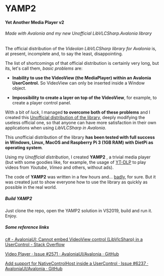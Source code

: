 # YAMP2

#### Yet Another Media Player v2

###### Made with Avalonia and my new Unofficial LibVLCSharp.Avalonia library

The official distribution of the *Videolan LibVLCSharp library for Avalonia* is, at present, incomplete and, to say the least, disappointing.

The list of shortcomings of that official distribution is certainly very long, but its, let's call them, *basic problems* are:

- **Inability to use the VideoView (the MediaPlayer) within an Avalonia UserControl.** So VideoView can only be inserted inside a Window object.

- **Impossibility to create a layer on top of the VideoView**, for example, to create a player control panel.

With a bit of *luck*, I managed **to overcome both of these problems** and I created this [Unofficial distribution of the library](https://github.com/radiolondra/libvlcsharp/tree/3.x/src/LibVLCSharp.Avalonia.Unofficial), deeply modifying the useless official one, so that anyone can have more satisfaction in their own applications when using *LibVLCSharp in Avalonia*.

This unofficial distribution of the library **has been tested with full success in Windows, Linux, MacOS and Raspberry Pi 3 (1GB RAM) with DietPi as operating system**.

Using my *Unofficial distribution*, I created **YAMP2** , a trivial media player (but with some goodies like, for example, the usage of [YT-DLP](https://github.com/yt-dlp/yt-dlp) to play videos from *Youtube*, *Vimeo* and others, without ads).

The code of **YAMP2** was written in a few hours and... <u>badly</u>, for sure. But it was created just to show everyone how to use the library as quickly as possible in the real world.

##### Build YAMP2

Just clone the repo, open the YAMP2 solution in VS2019, build and run it. Enjoy.

##### Some reference links

[c# - AvaloniaUI: Cannot embed VideoView control (LibVlcSharp) in a UserControl - Stack Overflow](https://stackoverflow.com/a/71696308/4973374)

[Video Player · Issue #2571 · AvaloniaUI/Avalonia · GitHub](https://github.com/AvaloniaUI/Avalonia/issues/2571#issuecomment-1084671987)

[Add support for NativeControlHost inside a UserControl · Issue #6237 · AvaloniaUI/Avalonia · GitHub](https://github.com/AvaloniaUI/Avalonia/issues/6237#issuecomment-1084914382)
